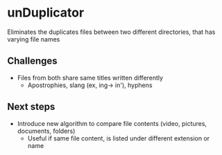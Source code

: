# unDuplicator
Eliminates the duplicates files between two different directories, that has varying file names

## Challenges
- Files from both share same titles written differently
  - Apostrophies, slang (ex, ing-> in'), hyphens

## Next steps
- Introduce new algorithm to compare file contents (video, pictures, documents, folders)
  - Useful if same file content, is listed under different extension or name
